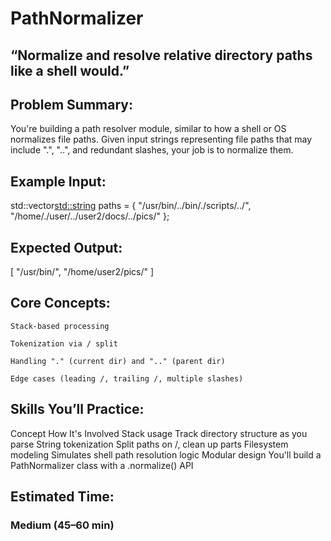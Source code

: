 # PathNormalizer

## “Normalize and resolve relative directory paths like a shell would.”

## Problem Summary:

You're building a path resolver module, similar to how a shell or OS normalizes file paths. Given input strings representing file paths that may include ".", "..", and redundant slashes, your job is to normalize them.

## Example Input:

std::vector<std::string> paths = {
  "/usr/bin/../bin/./scripts/../",
  "/home/./user/../user2/docs/../pics/"
};

## Expected Output:

[
  "/usr/bin/",
  "/home/user2/pics/"
]
## Core Concepts:

    Stack-based processing

    Tokenization via / split

    Handling "." (current dir) and ".." (parent dir)

    Edge cases (leading /, trailing /, multiple slashes)

## Skills You’ll Practice:

Concept	How It's Involved
Stack usage	Track directory structure as you parse
String tokenization	Split paths on /, clean up parts
Filesystem modeling	Simulates shell path resolution logic
Modular design	You'll build a PathNormalizer class with a .normalize() API

## Estimated Time:

### Medium (45–60 min)
